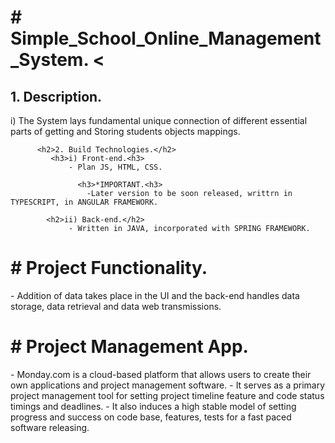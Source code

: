 <h1># Simple_School_Online_Management_System.</html>
  <<h2>1. Description.</h2>
     i) The System lays fundamental unique connection of different essential parts of getting and Storing students objects mappings.
     
          <h2>2. Build Technologies.</h2>
             <h3>i) Front-end.<h3>
                 - Plan JS, HTML, CSS.
        
                   <h3>*IMPORTANT.<h3>
                     -Later version to be soon released, writtrn in TYPESCRIPT, in ANGULAR FRAMEWORK.
             
            <h2>ii) Back-end.</h2>
                 - Written in JAVA, incorporated with SPRING FRAMEWORK.
                 
<h1># Project Functionality.</h1>
  - Addition of data takes place in the UI and the back-end handles data storage, data retrieval and data web transmissions.

<h1># Project Management App.</h1>
  - Monday.com is a cloud-based platform that allows users to create their own applications and project management software.
  - It serves as a primary project management tool for setting project timeline feature and code status timings and deadlines.
  - It also induces a high stable model of setting progress and success on code base, features, tests for a fast paced software releasing.
